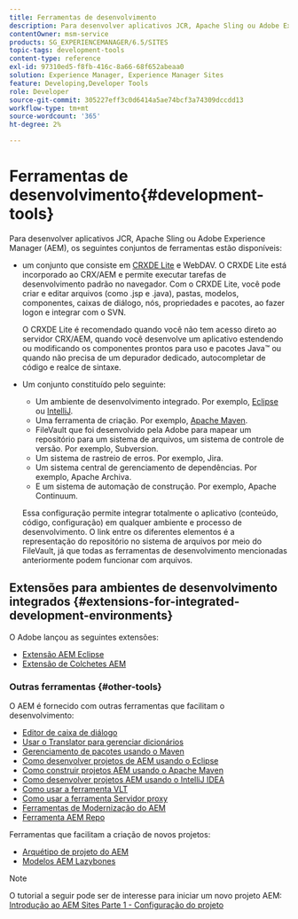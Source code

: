 ```yaml
---
title: Ferramentas de desenvolvimento
description: Para desenvolver aplicativos JCR, Apache Sling ou Adobe Experience Manager, vários conjuntos de ferramentas estão disponíveis.
contentOwner: msm-service
products: SG_EXPERIENCEMANAGER/6.5/SITES
topic-tags: development-tools
content-type: reference
exl-id: 97310ed5-f8fb-416c-8a66-68f652abeaa0
solution: Experience Manager, Experience Manager Sites
feature: Developing,Developer Tools
role: Developer
source-git-commit: 305227eff3c0d6414a5ae74bcf3a74309dccdd13
workflow-type: tm+mt
source-wordcount: '365'
ht-degree: 2%

---
```


# Ferramentas de desenvolvimento{#development-tools}

Para desenvolver aplicativos JCR, Apache Sling ou Adobe Experience Manager (AEM), os seguintes conjuntos de ferramentas estão disponíveis:

* um conjunto que consiste em [CRXDE Lite](/help/sites-developing/developing-with-crxde-lite.md) e WebDAV. O CRXDE Lite está incorporado ao CRX/AEM e permite executar tarefas de desenvolvimento padrão no navegador. Com o CRXDE Lite, você pode criar e editar arquivos (como .jsp e .java), pastas, modelos, componentes, caixas de diálogo, nós, propriedades e pacotes, ao fazer logon e integrar com o SVN.

  O CRXDE Lite é recomendado quando você não tem acesso direto ao servidor CRX/AEM, quando você desenvolve um aplicativo estendendo ou modificando os componentes prontos para uso e pacotes Java™ ou quando não precisa de um depurador dedicado, autocompletar de código e realce de sintaxe.

* Um conjunto constituído pelo seguinte:
   * Um ambiente de desenvolvimento integrado. Por exemplo, [Eclipse](/help/sites-developing/howto-projects-eclipse.md) ou [IntelliJ](/help/sites-developing/ht-intellij.md).
   * Uma ferramenta de criação. Por exemplo, [Apache Maven](/help/sites-developing/ht-projects-maven.md).
   * FileVault que foi desenvolvido pela Adobe para mapear um repositório para um sistema de arquivos, um sistema de controle de versão. Por exemplo, Subversion.
   * Um sistema de rastreio de erros. Por exemplo, Jira.
   * Um sistema central de gerenciamento de dependências. Por exemplo, Apache Archiva.
   * E um sistema de automação de construção. Por exemplo, Apache Continuum.

  Essa configuração permite integrar totalmente o aplicativo (conteúdo, código, configuração) em qualquer ambiente e processo de desenvolvimento. O link entre os diferentes elementos é a representação do repositório no sistema de arquivos por meio do FileVault, já que todas as ferramentas de desenvolvimento mencionadas anteriormente podem funcionar com arquivos.

## Extensões para ambientes de desenvolvimento integrados {#extensions-for-integrated-development-environments}

O Adobe lançou as seguintes extensões:

* [Extensão AEM Eclipse](/help/sites-developing/aem-eclipse.md)
* [Extensão de Colchetes AEM](/help/sites-developing/aem-brackets.md)

### Outras ferramentas {#other-tools}

O AEM é fornecido com outras ferramentas que facilitam o desenvolvimento:

* [Editor de caixa de diálogo](/help/sites-developing/dialog-editor.md)
* [Usar o Translator para gerenciar dicionários](/help/sites-developing/i18n-translator.md)
* [Gerenciamento de pacotes usando o Maven](/help/sites-developing/vlt-mavenplugin.md)
* [Como desenvolver projetos de AEM usando o Eclipse](/help/sites-developing/howto-projects-eclipse.md)
* [Como construir projetos AEM usando o Apache Maven](/help/sites-developing/ht-projects-maven.md)
* [Como desenvolver projetos AEM usando o IntelliJ IDEA](/help/sites-developing/ht-intellij.md)
* [Como usar a ferramenta VLT](/help/sites-developing/ht-vlttool.md)
* [Como usar a ferramenta Servidor proxy](/help/sites-developing/ht-proxy-server.md)
* [Ferramentas de Modernização do AEM](/help/sites-developing/modernization-tools.md)
* [Ferramenta AEM Repo](/help/sites-developing/aem-repo-tool.md)

Ferramentas que facilitam a criação de novos projetos:

* [Arquétipo de projeto do AEM](https://github.com/adobe/aem-project-archetype)
* [Modelos AEM Lazybones](https://github.com/Adobe-Consulting-Services/lazybones-aem-templates)

>[!NOTE]
>
>O tutorial a seguir pode ser de interesse para iniciar um novo projeto AEM:
>[Introdução ao AEM Sites Parte 1 - Configuração do projeto](https://helpx.adobe.com/experience-manager/kt/sites/using/getting-started-wknd-tutorial-develop/part1.html)
